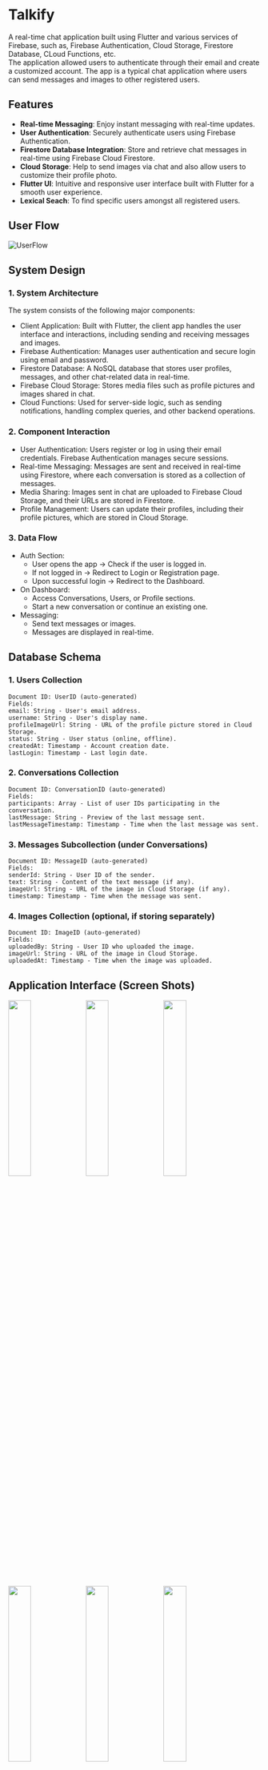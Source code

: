 # Talkify

A real-time chat application built using Flutter and various services of Firebase, such as, Firebase Authentication, Cloud Storage, Firestore Database, CLoud Functions, etc. </br>
The application allowed users to authenticate through their email and create a customized account. The app is a typical chat application where users can send messages and images to other registered users.

## Features

- **Real-time Messaging**: Enjoy instant messaging with real-time updates.
- **User Authentication**: Securely authenticate users using Firebase Authentication.
- **Firestore Database Integration**: Store and retrieve chat messages in real-time using Firebase Cloud Firestore.
- **Cloud Storage**: Help to send images via chat and also allow users to customize their profile photo.
- **Flutter UI**: Intuitive and responsive user interface built with Flutter for a smooth user experience.
- **Lexical Seach**: To find specific users amongst all registered users.

## User Flow
![UserFlow](https://github.com/ANSHIKA010/Talkify/assets/99765179/36c3f64c-59c9-4593-bdfd-18784f123b79)

## System Design

### 1. System Architecture
The system consists of the following major components:

- Client Application: Built with Flutter, the client app handles the user interface and interactions, including sending and receiving messages and images.
- Firebase Authentication: Manages user authentication and secure login using email and password.
- Firestore Database: A NoSQL database that stores user profiles, messages, and other chat-related data in real-time.
- Firebase Cloud Storage: Stores media files such as profile pictures and images shared in chat.
- Cloud Functions: Used for server-side logic, such as sending notifications, handling complex queries, and other backend operations.

### 2. Component Interaction

- User Authentication: Users register or log in using their email credentials. Firebase Authentication manages secure sessions.
- Real-time Messaging: Messages are sent and received in real-time using Firestore, where each conversation is stored as a collection of messages.
- Media Sharing: Images sent in chat are uploaded to Firebase Cloud Storage, and their URLs are stored in Firestore.
- Profile Management: Users can update their profiles, including their profile pictures, which are stored in Cloud Storage.

### 3. Data Flow

- Auth Section:
  - User opens the app -> Check if the user is logged in.
  - If not logged in -> Redirect to Login or Registration page.
  - Upon successful login -> Redirect to the Dashboard.
- On Dashboard:
  - Access Conversations, Users, or Profile sections.
  - Start a new conversation or continue an existing one.
- Messaging:
  - Send text messages or images.
  - Messages are displayed in real-time.

## Database Schema
### 1. Users Collection
```
Document ID: UserID (auto-generated)
Fields:
email: String - User's email address.
username: String - User's display name.
profileImageUrl: String - URL of the profile picture stored in Cloud Storage.
status: String - User status (online, offline).
createdAt: Timestamp - Account creation date.
lastLogin: Timestamp - Last login date.
```
### 2. Conversations Collection
```
Document ID: ConversationID (auto-generated)
Fields:
participants: Array - List of user IDs participating in the conversation.
lastMessage: String - Preview of the last message sent.
lastMessageTimestamp: Timestamp - Time when the last message was sent.
```
### 3. Messages Subcollection (under Conversations)
```
Document ID: MessageID (auto-generated)
Fields:
senderId: String - User ID of the sender.
text: String - Content of the text message (if any).
imageUrl: String - URL of the image in Cloud Storage (if any).
timestamp: Timestamp - Time when the message was sent.
```
### 4. Images Collection (optional, if storing separately)
```
Document ID: ImageID (auto-generated)
Fields:
uploadedBy: String - User ID who uploaded the image.
imageUrl: String - URL of the image in Cloud Storage.
uploadedAt: Timestamp - Time when the image was uploaded.
```
## Application Interface (Screen Shots)

<span><img src="https://github.com/user-attachments/assets/f758ed77-eae8-40dd-b34c-525457c56798" width="30%"/></span>
<span><img src="https://github.com/user-attachments/assets/53fd2f87-9e6a-48dd-843e-7356da220616" width="30%"/></span>
<span><img src="https://github.com/user-attachments/assets/b334a5ea-5804-43cc-9537-bcdd33c0e481" width="30%"/></span>
<span><img src="https://github.com/user-attachments/assets/e1fbd729-1d75-4f52-9e38-3a090de51d6a" width="30%"/></span>
<span><img src="https://github.com/user-attachments/assets/989a0103-a454-4f93-aa97-f0db076a7eef" width="30%"/></span>
<span><img src="https://github.com/user-attachments/assets/b358e2b3-ade6-40ad-af07-35f584b42f4e" width="30%"/></span>

# Project Setup
Follow the instruction below to setup the project on your device.

### Prerequisites

Before you begin, ensure you have met the following requirements:

- Flutter installed on your local machine. [Install Flutter](https://flutter.dev/docs/get-started/install)
- Firebase account for setting up Firestore and Authentication. [Firebase Console](https://console.firebase.google.com/)

### Installation

1. Clone the repository:

   ```bash
   git clone https://github.com/ANSHIKA010/talkify.git
  
2. Move to the created directory.
   ```bash
   cd talkify

3. Install Dependencies
   ```bash
   flutter pub get

4. Setup Firebase
   - Create a new project on the [Firebase Console](https://console.firebase.google.com).
   - Add an Android and/or iOS app to your Firebase project.
   - Configure your project using [flutterfire](https://firebase.google.com/docs/flutter/setup?platform=android)
  
5. Configure and Deploy Cloud Functions
   - Activate the service in firebase project for google cloud functions.
   - Use the functions designed --> [File containg functions](https://github.com/ANSHIKA010/Talkify_cloud_functions/blob/02c1b2c4d43c236e54f4fba906efb945e7ad6b7e/functions/index.js)
   - Deploy those function on firebase.

6. Run the app
   ```bash
   flutter run
  

## Contributing

Contributions are welcomed! Please follow the [contribution guidelines]() for details.

# Acknowledgments

![FLutter](https://github.com/ANSHIKA010/Talkify/assets/99765179/74b9c34d-2fc2-4b7d-9ee9-145cd77e0b23) ![Firebase](https://github.com/ANSHIKA010/Talkify/assets/99765179/6b5faedd-7aa6-4a1a-a480-65821a196200)



